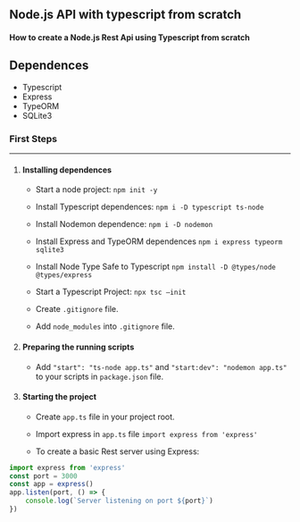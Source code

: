 ## Node.js API with typescript from scratch
#### How to create a Node.js Rest Api using Typescript from scratch

## Dependences
- Typescript
- Express
- TypeORM
- SQLite3

### First Steps

------------

1.  #### Installing dependences

	- Start a node project: `npm init -y`

	- Install Typescript dependences: `npm i -D typescript ts-node`

	- Install Nodemon dependence: `npm i -D nodemon`

	- Install Express and TypeORM dependences `npm i express typeorm sqlite3`

	- Install Node Type Safe to Typescript  `npm install -D @types/node @types/express`

	- Start a Typescript Project: `npx tsc –init`

	- Create `.gitignore` file.

	- Add `node_modules` into `.gitignore` file.

2. #### Preparing the running scripts
	- Add `"start": "ts-node app.ts"` and `"start:dev": "nodemon app.ts"` to your scripts in `package.json` file.

3. #### Starting the project

	- Create `app.ts` file in your project root.

	- Import express in `app.ts` file `import express from 'express'`

	- To create a basic Rest server using Express:
```javascript
import express from 'express'
const port = 3000
const app = express()
app.listen(port, () => {
    console.log(`Server listening on port ${port}`)
})
```

